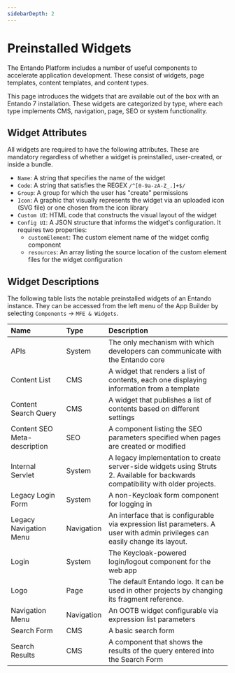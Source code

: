 ```yaml
---
sidebarDepth: 2
---
```


# Preinstalled Widgets


The Entando Platform includes a number of useful components to accelerate application development. These consist of widgets, page templates, content templates, and content types. 

This page introduces the widgets that are available out of the box with an Entando 7 installation. These widgets are categorized by type, where each type implements CMS, navigation, page, SEO or system functionality.

## Widget Attributes

All widgets are required to have the following attributes. These are mandatory regardless of whether a widget is preinstalled, user-created, or inside a bundle.

- `Name`: A string that specifies the name of the widget
- `Code`: A string that satisfies the REGEX `/^[0-9a-zA-Z_.]+$/`
- `Group`: A group for which the user has "create" permissions
- `Icon`: A graphic that visually represents the widget via an uploaded icon (SVG file) or one chosen from the icon library
- `Custom UI`: HTML code that constructs the visual layout of the widget
- `Config UI`: A JSON structure that informs the widget's configuration. It requires two properties:
   - `customElement`: The custom element name of the widget config component
   - `resources`: An array listing the source location of the custom element files for the widget configuration
## Widget Descriptions

The following table lists the notable preinstalled widgets of an Entando instance. They can be accessed from the left menu of the App Builder by selecting `Components` → `MFE & Widgets`.


| Name | Type | Description |
| :- | :- | :- |
| APIs | System | The only mechanism with which developers can communicate with the Entando core |
| Content List | CMS | A widget that renders a list of contents, each one displaying information from a template |
| Content Search Query | CMS | A widget that publishes a list of contents based on different settings |
| Content SEO Meta-description | SEO | A component listing the SEO parameters specified when pages are created or modified |
| Internal Servlet | System | A legacy implementation to create server-side widgets using Struts 2. Available for backwards compatibility with older projects. |
| Legacy Login Form | System | A non-Keycloak form component for logging in |
| Legacy Navigation Menu | Navigation | An interface that is configurable via expression list parameters. A user with admin privileges can easily change its layout. |
| Login | System | The Keycloak-powered login/logout component for the web app |
| Logo | Page | The default Entando logo. It can be used in other projects by changing its fragment reference. | 
| Navigation Menu | Navigation | An OOTB widget configurable via expression list parameters |
| Search Form | CMS | A basic search form |
| Search Results | CMS | A component that shows the results of the query entered into the Search Form |
